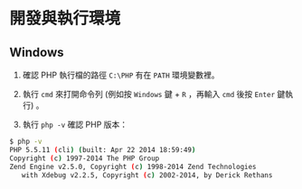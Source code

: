# 開發與執行環境

## Windows

1. 確認 PHP 執行檔的路徑 `C:\PHP` 有在 `PATH` 環境變數裡。

2. 執行 `cmd` 來打開命令列  (例如按 `Windows` 鍵 + `R` ，再輸入 `cmd` 後按 `Enter` 鍵執行) 。

3. 執行 `php -v` 確認 PHP 版本：

 ```bash
$ php -v
PHP 5.5.11 (cli) (built: Apr 22 2014 18:59:49)
Copyright (c) 1997-2014 The PHP Group
Zend Engine v2.5.0, Copyright (c) 1998-2014 Zend Technologies
    with Xdebug v2.2.5, Copyright (c) 2002-2014, by Derick Rethans
 ```
